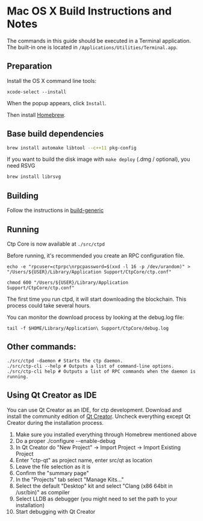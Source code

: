 Mac OS X Build Instructions and Notes
====================================
The commands in this guide should be executed in a Terminal application.
The built-in one is located in `/Applications/Utilities/Terminal.app`.

Preparation
-----------
Install the OS X command line tools:

`xcode-select --install`

When the popup appears, click `Install`.

Then install [Homebrew](https://brew.sh).

Base build dependencies
-----------------------

```bash
brew install automake libtool --c++11 pkg-config
```

If you want to build the disk image with `make deploy` (.dmg / optional), you need RSVG
```bash
brew install librsvg
```

Building
--------

Follow the instructions in [build-generic](build-generic.md)

Running
-------

Ctp Core is now available at `./src/ctpd`

Before running, it's recommended you create an RPC configuration file.

    echo -e "rpcuser=ctprpc\nrpcpassword=$(xxd -l 16 -p /dev/urandom)" > "/Users/${USER}/Library/Application Support/CtpCore/ctp.conf"

    chmod 600 "/Users/${USER}/Library/Application Support/CtpCore/ctp.conf"

The first time you run ctpd, it will start downloading the blockchain. This process could take several hours.

You can monitor the download process by looking at the debug.log file:

    tail -f $HOME/Library/Application\ Support/CtpCore/debug.log

Other commands:
-------

    ./src/ctpd -daemon # Starts the ctp daemon.
    ./src/ctp-cli --help # Outputs a list of command-line options.
    ./src/ctp-cli help # Outputs a list of RPC commands when the daemon is running.

Using Qt Creator as IDE
------------------------
You can use Qt Creator as an IDE, for ctp development.
Download and install the community edition of [Qt Creator](https://www.qt.io/download/).
Uncheck everything except Qt Creator during the installation process.

1. Make sure you installed everything through Homebrew mentioned above
2. Do a proper ./configure --enable-debug
3. In Qt Creator do "New Project" -> Import Project -> Import Existing Project
4. Enter "ctp-qt" as project name, enter src/qt as location
5. Leave the file selection as it is
6. Confirm the "summary page"
7. In the "Projects" tab select "Manage Kits..."
8. Select the default "Desktop" kit and select "Clang (x86 64bit in /usr/bin)" as compiler
9. Select LLDB as debugger (you might need to set the path to your installation)
10. Start debugging with Qt Creator
